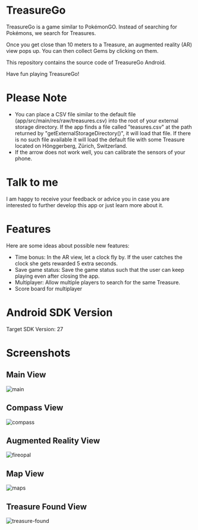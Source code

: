TreasureGo
=========
TreasureGo is a game similar to PokémonGO. Instead of searching for Pokémons, we search for Treasures.

Once you get close than 10 meters to a Treasure, an augmented reality (AR) view pops up. You can then collect Gems by clicking on them.

This repository contains the source code of TreasureGo Android.

Have fun playing TreasureGo!


Please Note
=========
- You can place a CSV file similar to the default file (app/src/main/res/raw/treasures.csv) into the root of your external storage directory. If the app finds a file called "teasures.csv" at the path returned by "getExternalStorageDirectory()", it will load that file. If there is no such file available it will load the default file with some Treasure located on Hönggerberg, Zürich, Switzerland.
- If the arrow does not work well, you can calibrate the sensors of your phone.

Talk to me
=========
I am happy to receive your feedback or advice you in case you are interested to further develop this app or just learn more about it.

Features
=========
Here are some ideas about possible new features:
- Time bonus: In the AR view, let a clock fly by. If the user catches the clock she gets rewarded 5 extra seconds.
- Save game status: Save the game status such that the user can keep playing even after closing the app.
- Multiplayer: Allow multiple players to search for the same Treasure.
- Score board for multiplayer


Android SDK Version
=========
Target SDK Version: 27


Screenshots
=========
## Main View
![main](https://user-images.githubusercontent.com/9430720/39466708-9160a868-4d2a-11e8-9bc6-0eceb531508d.png)
## Compass View
![compass](https://user-images.githubusercontent.com/9430720/39466721-a2b13d44-4d2a-11e8-8518-aa4f6f1f7384.png)
## Augmented Reality View
![fireopal](https://user-images.githubusercontent.com/9430720/39466728-a7a9a70a-4d2a-11e8-98e5-567d8eb1c95b.png)
## Map View
![maps](https://user-images.githubusercontent.com/9430720/39466731-a9a20110-4d2a-11e8-80d4-67c1a1620f58.png)
## Treasure Found View
![treasure-found](https://user-images.githubusercontent.com/9430720/39466732-abbfda94-4d2a-11e8-968c-e674630f2e31.png)
